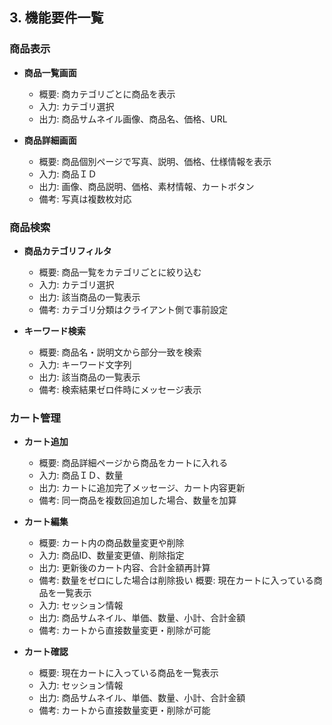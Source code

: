 ## 3. 機能要件一覧

### 商品表示

- **商品一覧画面**
  - 概要: 商カテゴリごとに商品を表示
  - 入力: カテゴリ選択
  - 出力: 商品サムネイル画像、商品名、価格、URL

- **商品詳細画面**
  - 概要: 商品個別ページで写真、説明、価格、仕様情報を表示
  - 入力: 商品ＩＤ
  - 出力: 画像、商品説明、価格、素材情報、カートボタン
  - 備考: 写真は複数枚対応

### 商品検索

- **商品カテゴリフィルタ**
  - 概要: 商品一覧をカテゴリごとに絞り込む
  - 入力: カテゴリ選択
  - 出力: 該当商品の一覧表示
  - 備考: カテゴリ分類はクライアント側で事前設定

- **キーワード検索**
  - 概要: 商品名・説明文から部分一致を検索
  - 入力: キーワード文字列
  - 出力: 該当商品の一覧表示
  - 備考: 検索結果ゼロ件時にメッセージ表示

### カート管理

- **カート追加**
  - 概要: 商品詳細ページから商品をカートに入れる
  - 入力: 商品ＩＤ、数量
  - 出力: カートに追加完了メッセージ、カート内容更新
  - 備考: 同一商品を複数回追加した場合、数量を加算

- **カート編集**
  - 概要: カート内の商品数量変更や削除
  - 入力: 商品ID、数量変更値、削除指定
  - 出力: 更新後のカート内容、合計金額再計算
  - 備考: 数量をゼロにした場合は削除扱い 概要: 現在カートに入っている商品を一覧表示
  - 入力: セッション情報
  - 出力: 商品サムネイル、単価、数量、小計、合計金額
  - 備考: カートから直接数量変更・削除が可能

- **カート確認**
  - 概要: 現在カートに入っている商品を一覧表示
  - 入力: セッション情報
  - 出力: 商品サムネイル、単価、数量、小計、合計金額
  - 備考: カートから直接数量変更・削除が可能
